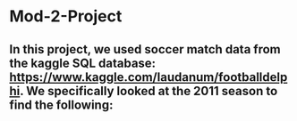 # Mod-2-Project

In this project, we used soccer match data from the kaggle SQL database: https://www.kaggle.com/laudanum/footballdelphi. We specifically looked at the 2011 season to find the following:
- 
